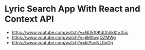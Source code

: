 # Lyric Search App With React and Context API

* <https://www.youtube.com/watch?v=NDEt0KdDbhk&t=25s>
* <https://www.youtube.com/watch?v=jiM0wqQZMWg>
* <https://www.youtube.com/watch?v=ktPocNL0qGg>